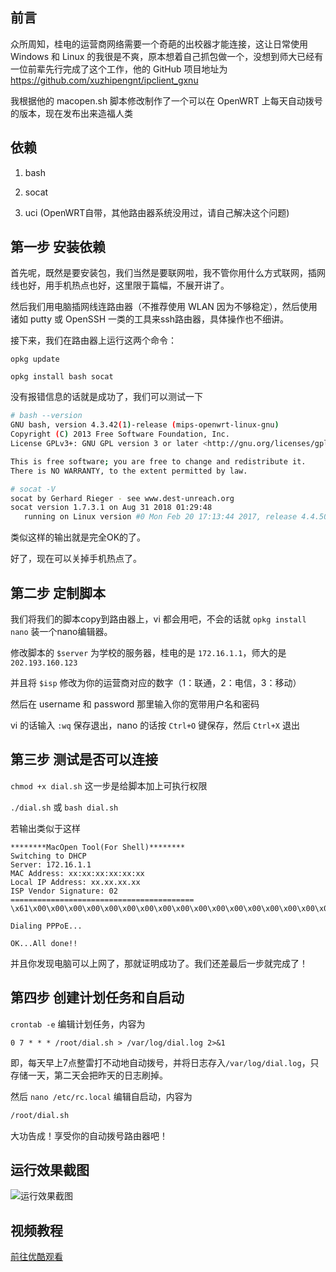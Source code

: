 ## 前言

众所周知，桂电的运营商网络需要一个奇葩的出校器才能连接，这让日常使用 Windows 和 Linux 的我很是不爽，原本想着自己抓包做一个，没想到师大已经有一位前辈先行完成了这个工作，他的 GitHub 项目地址为 https://github.com/xuzhipengnt/ipclient_gxnu

我根据他的 macopen.sh 脚本修改制作了一个可以在 OpenWRT 上每天自动拨号的版本，现在发布出来造福人类

## 依赖

1. bash

2. socat

3. uci (OpenWRT自带，其他路由器系统没用过，请自己解决这个问题)

## 第一步 安装依赖

首先呢，既然是要安装包，我们当然是要联网啦，我不管你用什么方式联网，插网线也好，用手机热点也好，这里限于篇幅，不展开讲了。

然后我们用电脑插网线连路由器（不推荐使用 WLAN 因为不够稳定），然后使用诸如 putty 或 OpenSSH 一类的工具来ssh路由器，具体操作也不细讲。

接下来，我们在路由器上运行这两个命令：

`opkg update`

`opkg install bash socat`

没有报错信息的话就是成功了，我们可以测试一下

```bash
# bash --version
GNU bash, version 4.3.42(1)-release (mips-openwrt-linux-gnu)
Copyright (C) 2013 Free Software Foundation, Inc.
License GPLv3+: GNU GPL version 3 or later <http://gnu.org/licenses/gpl.html>

This is free software; you are free to change and redistribute it.
There is NO WARRANTY, to the extent permitted by law.

```

```bash
# socat -V
socat by Gerhard Rieger - see www.dest-unreach.org
socat version 1.7.3.1 on Aug 31 2018 01:29:48
   running on Linux version #0 Mon Feb 20 17:13:44 2017, release 4.4.50, machine mips
```

类似这样的输出就是完全OK的了。

好了，现在可以关掉手机热点了。

## 第二步 定制脚本

我们将我们的脚本copy到路由器上，vi 都会用吧，不会的话就 `opkg install nano` 装一个nano编辑器。

修改脚本的 `$server` 为学校的服务器，桂电的是 `172.16.1.1`，师大的是 `202.193.160.123`

并且将 `$isp` 修改为你的运营商对应的数字（1：联通，2：电信，3：移动）

然后在 username 和 password 那里输入你的宽带用户名和密码

vi 的话输入 `:wq` 保存退出，nano 的话按 `Ctrl+O` 键保存，然后 `Ctrl+X` 退出


## 第三步 测试是否可以连接

`chmod +x dial.sh` 这一步是给脚本加上可执行权限

`./dial.sh` 或 `bash dial.sh`

若输出类似于这样

```
********MacOpen Tool(For Shell)********
Switching to DHCP
Server: 172.16.1.1
MAC Address: xx:xx:xx:xx:xx:xx
Local IP Address: xx.xx.xx.xx
ISP Vendor Signature: 02
=========================================
\x61\x00\x00\x00\x00\x00\x00\x00\x00\x00\x00\x00\x00\x00\x00\x00\x00\x00\x00\x00\x00\x00\x00\x00\x00\x00\x00\x00\x00\x00\x00\x00\x00\x00

Dialing PPPoE...

OK...All done!!
```

并且你发现电脑可以上网了，那就证明成功了。我们还差最后一步就完成了！

## 第四步 创建计划任务和自启动

`crontab -e` 编辑计划任务，内容为

```
0 7 * * * /root/dial.sh > /var/log/dial.log 2>&1
```

即，每天早上7点整雷打不动地自动拨号，并将日志存入`/var/log/dial.log`，只存储一天，第二天会把昨天的日志刷掉。

然后 `nano /etc/rc.local` 编辑自启动，内容为

```bash
/root/dial.sh
```

大功告成！享受你的自动拨号路由器吧！
## 运行效果截图
![运行效果截图](https://tuchuang001.com/images/2018/10/13/TIM20181013143827.png)

## 视频教程
[前往优酷观看](https://v.youku.com/v_show/id_XMzg2MTcxNTE5Ng==)
